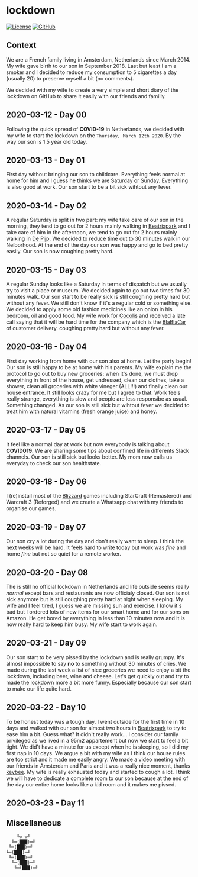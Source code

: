 # lockdown

[![License][license-img]][license-href]
[![GitHub][github-img]][github-href]

## Context

We are  a French family living  in Amsterdam, Netherlands since  March 2014. My
wife gave birth to our son in September  2018. Last but least I am a smoker and
I  decided to  reduce my  consumption to  5 cigarettes  a day  (usually 20)  to
preserve myself a bit (no comments).

We decided with my wife to create a very simple and short diary of the lockdown
on GitHub to share it easily with our friends and familly.

## 2020-03-12 - Day 00

Following the quick  spread of **COVID-19** in Netherlands, we  decided with my
wife to start the  lockdown on the `Thursday, March 12th 2020`.  By the way our
son is 1.5 year old today.

## 2020-03-13 - Day 01

First day  without bringing our  son to  childcare. Everything feels  normal at
home for him  and I guess he  thinks we are Saturday or  Sunday.  Everything is
also good at work. Our son start to be a bit sick wihtout any fever.

## 2020-03-14 - Day 02

A regular Saturday  is split in two part:  my wife take care of our  son in the
morning,   they   tend   to   go   out  for   2   hours   mainly   walking   in
[Beatrixpark](https://www.amsterdam.info/parks/beatrixpark/) and I take care of
him in  the afternoon,  we tend to  go out  for 2 hours  mainly walking  in [De
Pijp](https://www.amsterdam.info/depijp/).  We decided to reduce time out to 30
minutes walk in our Neiborhood. At the end  of the day our son was happy and go
to bed pretty easily. Our son is now coughing pretty hard.

## 2020-03-15 - Day 03

A regular Sunday looks like a Saturday  in terms of dispatch but we usually try
to visit a place or museum. We decided again to go out two times for 30 minutes
walk. Our son start to be really sick is still coughing pretty hard but without
any fever.  We still don't know  if it's a  regular cold or something  else. We
decided to apply some  old fashion medicines like an onion  in his bedroom, oil
and  good  food.   My  wife  work  for  [Cocolis](https://www.cocolis.fr/)  and
received a late call saying that it will  be hard time for the company which is
the  [BlaBlaCar](https://www.blablacar.com/)  of customer  delivery.   coughing
pretty hard but without any fever.

## 2020-03-16 - Day 04

First day working from home with our son also at home. Let the party begin! Our
son is  still happy  to be at  home with  his parents. My  wife explain  me the
protocol  to  go out  to  buy  new groceries:  when  it's  done, we  must  drop
everything in  front of  the house,  get undressed, clean  our clothes,  take a
shower, clean all  groceries with white vineger (ALL!!!) and  finally clean our
house entrance.  It still  looks crazy for me but I agree  to that.  Work feels
really  strange,  everything  is  slow   and  people  are  less  responsibe  as
usual. Something changed. As our son is still sick but wihtout fever we decided
to treat him with natural vitamins (fresh orange juice) and honey.

## 2020-03-17 - Day 05

It  feel  like  a normal  day  at  work  but  now everybody  is  talking  about
**COVID019**. We are sharing some tips  about confined life in differents Slack
channels. Our son is still sick but  looks better. My mom now calls us everyday
to check our son healthstate.

## 2020-03-18 - Day 06

I (re)install most of the [Blizzard](https://www.blizzard.com/) games including
StarCraft (Remastered) and Warcraft 3 (Reforged)  and we create a Whatsapp chat
with my friends to organise our games.

## 2020-03-19 - Day 07

Our son cry a  lot during the day and don't really want  to sleep.  I think the
next weeks will be  hard. It feels hard to write today but  work was *fine* and
home *fine* but not so quiet for a remote worker.

## 2020-03-20 - Day 08

The is still no official lockdown  in Netherlands and life outside seems really
*normal* except bars and restaurants are  now officialy closed.  Our son is not
sick anymore but is still coughing pretty  hard at night when sleeping. My wife
and I feel tired, I guess we are  missing sun and exercise. I know it's bad but
I ordered lots of  new items for our smart home and for  our sons on Amazon. He
get bored by everything  in less than 10 minutes now and it  is now really hard
to keep him busy. My wife start to work again.

## 2020-03-21 - Day 09

Our son  start to be  very pissed  by the lockdown  and is really  grumpy. It's
almost impossible  to say **no** to  something without 30 minutes  of cries. We
made during the last  week a list of nice groceries we need  to enjoy a bit the
lockdown, including  beer, wine and  cheese. Let's get  quickly out and  try to
made the lockdown  more a bit more  funny. Especially because our  son start to
make our life quite hard.

## 2020-03-22 - Day 10

To be  honest today was a  tough day. I went  outside for the first  time in 10
days    and   walked    with    our    son   for    almost    two   hours    in
[Beatrixpark](https://www.amsterdam.info/parks/beatrixpark/) to try to ease him
a bit.  Guess what? It didn't  really work...  I consider our family privileged
as we  lived in a  95m2 appartement but  now we start to  feel a bit  tight. We
did't have a minute for us except when he is sleeping, so I did my first nap in
10 days. We argue a bit with my wife  as I think our house rules are too strict
and  it made  me easily  angry. We  made a  video meeting  with our  friends in
Amsterdam   and   Paris   and   it   was   a   really   nice   moment,   thanks
[keybee](https://github.com/ftrecourt). My  wife is really exhausted  today and
started to cough a lot. I think we will have to dedicate a complete room to our
son because at the end of the day our  entire home looks like a kid room and it
makes me pissed.

## 2020-03-23 - Day 11



## Miscellaneous

```
    ╚⊙ ⊙╝
  ╚═(███)═╝
 ╚═(███)═╝
╚═(███)═╝
 ╚═(███)═╝
  ╚═(███)═╝
   ╚═(███)═╝
```

[license-img]: https://img.shields.io/github/license/rockyluke/lockdown
[license-href]: LICENSE
[github-img]: https://img.shields.io/github/stars/rockyluke/lockdown?style=social
[github-href]: https://github.com/rockyluke/lockdown/stargazers
